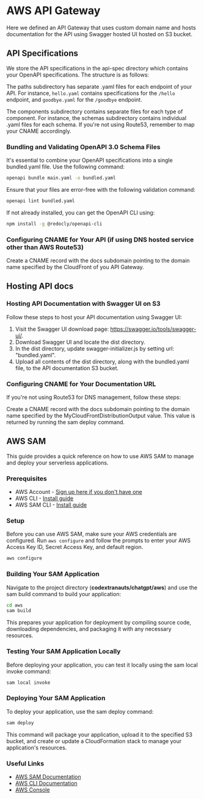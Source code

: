 # AWS API Gateway

Here we defined an API Gateway that uses custom domain name and hosts documentation for the API using Swagger hosted UI hosted on S3 bucket.

## API Specifications

We store the API specifications in the api-spec directory which contains your OpenAPI specifications. The structure is as follows:

The paths subdirectory has separate .yaml files for each endpoint of your API. For instance, `hello.yaml` contains specifications for the `/hello` endpoint, and `goodbye.yaml` for the `/goodbye` endpoint.

The components subdirectory contains separate files for each type of component. For instance, the schemas subdirectory contains individual .yaml files for each schema.
If you're not using Route53, remember to map your CNAME accordingly.

### Bundling and Validating OpenAPI 3.0 Schema Files

It's essential to combine your OpenAPI specifications into a single bundled.yaml file. Use the following command:

```bash
openapi bundle main.yaml -o bundled.yaml
```

Ensure that your files are error-free with the following validation command:

```bash
openapi lint bundled.yaml
```

If not already installed, you can get the OpenAPI CLI using:

```bash
npm install -g @redocly/openapi-cli
```

### Configuring CNAME for Your API (if using DNS hosted service other than AWS Route53)

Create a CNAME record with the docs subdomain pointing to the domain name specified by the CloudFront of you API Gateway.

## Hosting API docs

### Hosting API Documentation with Swagger UI on S3

Follow these steps to host your API documentation using Swagger UI:

1. Visit the Swagger UI download page: https://swagger.io/tools/swagger-ui/.
2. Download Swagger UI and locate the dist directory.
3. In the dist directory, update swagger-initializer.js by setting url: "bundled.yaml".
4. Upload all contents of the dist directory, along with the bundled.yaml file, to the API documentation S3 bucket.

### Configuring CNAME for Your Documentation URL

If you're not using Route53 for DNS management, follow these steps:

Create a CNAME record with the docs subdomain pointing to the domain name specified by the MyCloudFrontDistributionOutput value. This value is returned by running the sam deploy command.

## AWS SAM

This guide provides a quick reference on how to use AWS SAM to manage and deploy your serverless applications.

### Prerequisites

- AWS Account - [Sign up here if you don't have one](https://portal.aws.amazon.com/gp/aws/developer/registration/index.html)
- AWS CLI - [Install guide](https://docs.aws.amazon.com/cli/latest/userguide/cli-chap-install.html)
- AWS SAM CLI - [Install guide](https://docs.aws.amazon.com/serverless-application-model/latest/developerguide/serverless-sam-cli-install.html)

### Setup

Before you can use AWS SAM, make sure your AWS credentials are configured. Run `aws configure` and follow the prompts to enter your AWS Access Key ID, Secret Access Key, and default region.

```bash
aws configure
```

### Building Your SAM Application

Navigate to the project directory (**codextranauts/chatgpt/aws**) and use the sam build command to build your application:

```bash
cd aws
sam build
```

This prepares your application for deployment by compiling source code, downloading dependencies, and packaging it with any necessary resources.

### Testing Your SAM Application Locally

Before deploying your application, you can test it locally using the sam local invoke command:

```bash
sam local invoke
```

### Deploying Your SAM Application

To deploy your application, use the sam deploy command:

```bash
sam deploy
```

This command will package your application, upload it to the specified S3 bucket, and create or update a CloudFormation stack to manage your application's resources.

### Useful Links

- [AWS SAM Documentation](https://docs.aws.amazon.com/serverless-application-model/latest/developerguide/what-is-sam.html)
- [AWS CLI Documentation](https://docs.aws.amazon.com/cli/latest/userguide/cli-chap-welcome.html)
- [AWS Console](https://console.aws.amazon.com/)
